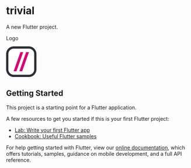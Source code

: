 # trivial

A new Flutter project.

<p2 align="left">Logo</p2>
<p align="left">
<img src="https://raw.githubusercontent.com/pediasprogramer/FluterdoZero/main/trivial/lib/assets/logo.png"> 
</p>    

## Getting Started


This project is a starting point for a Flutter application.

A few resources to get you started if this is your first Flutter project:

- [Lab: Write your first Flutter app](https://flutter.dev/docs/get-started/codelab)
- [Cookbook: Useful Flutter samples](https://flutter.dev/docs/cookbook)

For help getting started with Flutter, view our
[online documentation](https://flutter.dev/docs), which offers tutorials,
samples, guidance on mobile development, and a full API reference.

